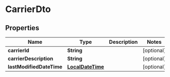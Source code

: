 
# CarrierDto

## Properties
Name | Type | Description | Notes
------------ | ------------- | ------------- | -------------
**carrierId** | **String** |  |  [optional]
**carrierDescription** | **String** |  |  [optional]
**lastModifiedDateTime** | [**LocalDateTime**](LocalDateTime.md) |  |  [optional]



